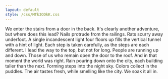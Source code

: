 ```yaml
---
layout: default
style: /css/MTk3ODkK.css
---
```

We enter the stairs from a door in the back.
It's clearly another adventure, but where does this lead?
Nails protrude from the railings. Rats scurry away underfoot.
A single incandescent light four floors up fills the vertical tunnel with a hint of light.
Each step is taken carefully, as the steps are each different.
I lead the way to the top, but not for long. People are running up and down.
Those of us who remain open the door to the roof.
And in that moment the world was right.
Rain pouring down onto the city, each building taller than the next.
Forming steps into the night sky.
Colors collect in the puddles.
The air tastes fresh, while smelling like the city.
We soak it all in.

